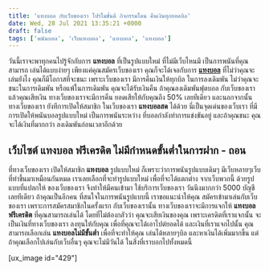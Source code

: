 ```yaml
---
title: 'แทงบอล กับเว็บของเรา โปรโมชั่นดี กิจกรรมโดน คืนเงินทุกยอดบิล'
date: Wed, 28 Jul 2021 13:35:21 +0000
draft: false
tags: ['พนันบอล', 'เว็บแทงบอล', 'แทงบอล', 'แทงบอล']
---
```


วันนี้เราจะพาทุกคนไปรู้จักกับการ **แทงบอล** ที่เป็นรูปแบบใหม่ ที่ไม่มีเว็บไหนมี เป็นการพนันที่คุณสามารถ เล่นได้แบบง่ายๆ เพียงแค่คุณสมัครเว็บของเรา คุณก็จะได้เจอกับการ [**แทงบอล**](/archives/) ที่ไม่ว่าคุณจะเล่นยังไง คุณก็มีโอกาสที่จะชนะ เพราะเว็บของเรา มีการคืนเงินให้ทุกบิล ในการลงเดิมพัน ไม่ว่าคุณจะชนะในการเดิมพัน หรือแพ้ในการเดิมพัน คุณจะได้รับเงินคืน ถ้าคุณลงเดิมพันฟุตบอล กับเว็บของเราแล้วคุณเสียเงิน ทางเว็บของเราจะมีการคืน ยอดเสียให้กับคุณถึง 50% เลยทีเดียว และนอกจากนั้น ทางเว็บของเรา ยังทีการเปิดให้สมาชิก ในเว็บของเรา **แทงบอลสด** ได้ด้วย นี่เป็นจุดเด่นของเว็บเรา ที่มีการเปิดให้พนันบอลรูปแบบใหม่ เป็นการพนันระหว่าง ที่บอลกำลังทำการแข่งขันอยู่ และถ้าคุณชนะ คุณจะได้เงินที่มากกว่า ลงเดิมพันก่อนเวลาอีกด้วย

**เว็บไซต์ แทงบอล ฟรีเครดิต ไม่มีกำหนดขั้นต่ำในการฝาก** **\-** **ถอน**
----------------------------------------------------------------------

ที่ทางเว็บของเรา เปิดให้สมาชิก **แทงบอล** รูปแบบใหม่ ก็เพราะว่าการพนันรูปแบบเดิมๆ มีเว็บหลายๆเว็บ ที่ทำขึ้นมาเหมือนกันหมด เราเลยเลือกที่จะทำรูปแบบใหม่ เพื่อที่จะได้แตกต่าง จากเว็บพวกนี้ ด้วยรูปแบบที่แปลกให้ ของเว็บของเรา จึงทำให้มีคนเข้ามา ใช้บริการเว็บของเรา วันนึงมากกว่า 5000 บัญชีเลยทีเดียว ถ้าคุณเป็นอีกคน ที่สนใจในการพนันรูปแบบนี้ เราขอแนะนำให้คุณ สมัครเข้ามาเล่นกับเว็บของเรา เพราะการสมัครสมาชิกในครั้งแรก กับเว็บของเรานั้น ทางเว็บของเราจะมีการแจกให้ **แทงบอลฟรีเครดิต** ที่คุณสามารถเล่นได้ โดยที่ไม่ต้องกลัวว่า คุณจะเสียเงินของคุณ เพราะเครดิตที่เราแจกนั้น จะเป็นเงินที่ทางเว็บของเรา ลงทุนให้กับคุณ เพื่อที่คุณจะได้เอาไปต่ยอดได้ และเงินที่เราแจกไปนั้น คุณสามารถเลือกเล่น **แทงบอลไม่มีขั้นต่ำ** เพื่อที่จะทำให้คุณ เล่นได้หลายๆบิล และหาเงินได้เพิ่มมากขึ้น แต่ถ้าคุณเลือกไปเล่นกับเว็บอื่นๆ คุณจะไม่มีวันได้ ในสิ่งที่เราบอกไปทั้งหมดนี้

\[ux\_image id="429"\]
